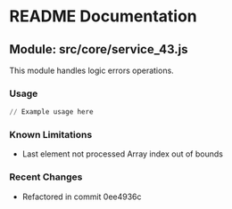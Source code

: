 # README Documentation

## Module: src/core/service_43.js

This module handles logic errors operations.

### Usage

```python
// Example usage here
```

### Known Limitations

- Last element not processed Array index out of bounds

### Recent Changes

- Refactored in commit 0ee4936c

